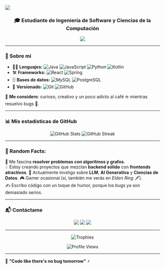 <!-- Encabezado llamativo -->
<img src="https://capsule-render.vercel.app/api?type=waving&color=0:43e97b,100:38f9d7&height=200&section=header&text=Hola,%20soy%20Juan%20Esteban!&fontSize=40&fontColor=ffffff&animation=fadeIn" />

<h3 align="center">🎓 Estudiante de Ingeniería de Software y Ciencias de la Computación</h3>

<p align="center">
  <img src="https://readme-typing-svg.herokuapp.com?color=43E97B&size=22&center=true&vCenter=true&width=600&lines=💻+Backend,+Frontend+y+Datos;🚀+Apasionado+por+la+IA+y+los+algoritmos;🌱+Siempre+aprendiendo+nuevas+tecnologías" />
</p>

---

### 🚀 Sobre mí
- 🧑‍💻 **Lenguajes:** ![Java](https://img.shields.io/badge/Java-%23ED8B00.svg?style=flat&logo=java&logoColor=white) ![JavaScript](https://img.shields.io/badge/JavaScript-%23F7DF1E.svg?style=flat&logo=javascript&logoColor=black) ![Python](https://img.shields.io/badge/Python-%2314354C.svg?style=flat&logo=python&logoColor=white) ![Kotlin](https://img.shields.io/badge/Kotlin-%230095D5.svg?style=flat&logo=kotlin&logoColor=white)  
- 🛠️ **Frameworks:** ![React](https://img.shields.io/badge/React-%2320232a.svg?style=flat&logo=react&logoColor=%2361DAFB) ![Spring](https://img.shields.io/badge/Spring-%236DB33F.svg?style=flat&logo=spring&logoColor=white)  
- 🗄️ **Bases de datos:** ![MySQL](https://img.shields.io/badge/MySQL-%2300f.svg?style=flat&logo=mysql&logoColor=white) ![PostgreSQL](https://img.shields.io/badge/PostgreSQL-%23336791.svg?style=flat&logo=postgresql&logoColor=white)  
- 🖤 **Versionado:** ![Git](https://img.shields.io/badge/Git-%23F05033.svg?style=flat&logo=git&logoColor=white) ![GitHub](https://img.shields.io/badge/GitHub-%23121011.svg?style=flat&logo=github&logoColor=white)  

🎨 **Me considero**: curioso, creativo y un poco adicto al café ☕ mientras resuelvo bugs 🐛.  

---

### 📊 Mis estadísticas de GitHub
<p align="center">
  <img src="https://github-readme-stats.vercel.app/api?username=JuanEstebanLG&show_icons=true&theme=react&count_private=true&hide_border=true&border_radius=15" alt="GitHub Stats" />
  <img src="https://github-readme-streak-stats.herokuapp.com?user=JuanEstebanLG&theme=react&hide_border=true&border_radius=15" alt="GitHub Streak" />
</p>

---

### 🧠 Random Facts:
🌟 Me fascina **resolver problemas con algoritmos y grafos**.  
💡 Estoy creando proyectos que mezclan **backend sólido** con **frontends atractivos**. 
🤖 Actualmente invstigo sobre **LLM**, **AI Generativa** y **Ciencias de Datos**.
🎮 Gamer ocasional (sí, también me verás en *Elden Ring* 🗡️).  
✍️ Escribo código con un toque de humor, porque los bugs ya son demasiado serios.  

---

### 📬 Contáctame
<p align="center">
  <a href="mailto:jl3steban@gmail.com"><img src="https://img.shields.io/badge/Gmail-D14836?style=for-the-badge&logo=gmail&logoColor=white"/></a>
  <a href="https://www.linkedin.com/in/jlesteban3/"><img src="https://img.shields.io/badge/LinkedIn-%230077B5.svg?style=for-the-badge&logo=linkedin&logoColor=white"/></a>
  <a href="https://github.com/JuanEstebanLG"><img src="https://img.shields.io/badge/GitHub-100000?style=for-the-badge&logo=github&logoColor=white"/></a>
</p>

---

<p align="center">
  <img src="https://github-profile-trophy.vercel.app/?username=JuanEstebanLG&theme=onestar&no-frame=true&no-bg=true&margin-w=4" alt="Trophies" />
</p>

<p align="center">
  <img src="https://komarev.com/ghpvc/?username=JuanEstebanLG&style=flat-square&color=blue" alt="Profile Views" />
</p>

---

🎉 **"Code like there's no bug tomorrow"** ⚡
